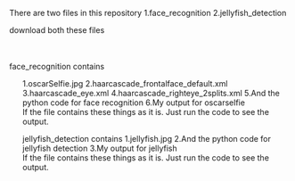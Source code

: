There are two files in this repository
1.face_recognition
2.jellyfish_detection

download both these files
<p>
<br><br>
face_recognition contains
<ol>
<l>1.oscarSelfie.jpg
<l>2.haarcascade_frontalface_default.xml
<l>3.haarcascade_eye.xml
<l>4.haarcascade_righteye_2splits.xml
<l>5.And the python code for face recognition
<l>6.My output for oscarselfie
<br>
If the file contains these things as it is. Just run the code to see the output.

<p>
jellyfish_detection contains
<l>1.jellyfish.jpg
<l>2.And the python code for jellyfish detection
<l>3.My output for jellyfish
<br>
If the file contains these things as it is. Just run the code to see the output.
